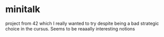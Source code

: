 # minitalk
project from 42 which I really wanted to try despite being a bad strategic choice in the cursus. Seems to be reaaally interesting notions
